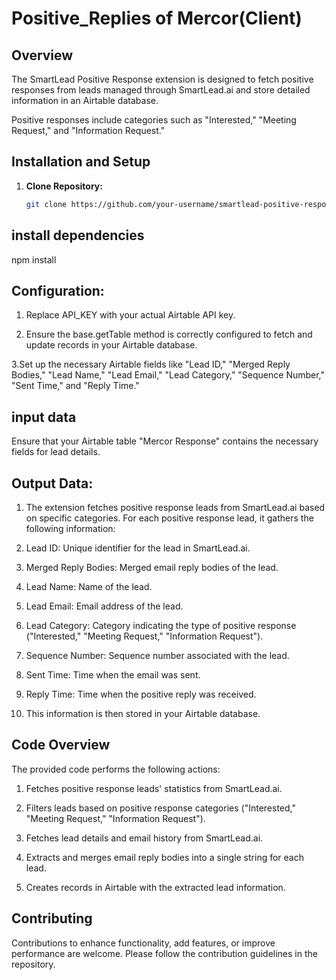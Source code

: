 # Positive_Replies of Mercor(Client)

## Overview
The SmartLead Positive Response extension is designed to fetch positive responses from leads managed through SmartLead.ai and store detailed information in an Airtable database.

Positive responses include categories such as "Interested," "Meeting Request," and "Information Request."

## Installation and Setup
1. **Clone Repository:**
   ```bash
   git clone https://github.com/your-username/smartlead-positive-response.git

## install dependencies
npm install

## Configuration:
1. Replace API_KEY with your actual Airtable API key.
   
2. Ensure the base.getTable method is correctly configured to fetch and update records in your Airtable database.

3.Set up the necessary Airtable fields like "Lead ID," "Merged Reply Bodies," "Lead Name," "Lead Email," "Lead Category," "Sequence Number," "Sent Time," and "Reply Time."

## input data
Ensure that your Airtable table "Mercor Response" contains the necessary fields for lead details.

## Output Data:
1. The extension fetches positive response leads from SmartLead.ai based on specific categories. For each positive response lead, it gathers the following information:
   
2. Lead ID: Unique identifier for the lead in SmartLead.ai.
   
3. Merged Reply Bodies: Merged email reply bodies of the lead.

4. Lead Name: Name of the lead.

5. Lead Email: Email address of the lead.

6. Lead Category: Category indicating the type of positive response ("Interested," "Meeting Request," "Information Request").

7. Sequence Number: Sequence number associated with the lead.

8. Sent Time: Time when the email was sent.

9. Reply Time: Time when the positive reply was received.

10. This information is then stored in your Airtable database.

## Code Overview
The provided code performs the following actions:

1. Fetches positive response leads' statistics from SmartLead.ai.
   
2. Filters leads based on positive response categories ("Interested," "Meeting Request," "Information Request").

3. Fetches lead details and email history from SmartLead.ai.

4. Extracts and merges email reply bodies into a single string for each lead.

5. Creates records in Airtable with the extracted lead information.

## Contributing
Contributions to enhance functionality, add features, or improve performance are welcome. Please follow the contribution guidelines in the repository.
